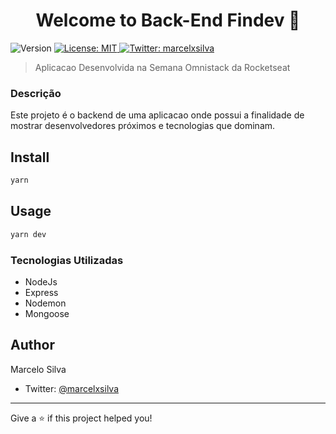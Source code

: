 <h1 align="center">Welcome to Back-End Findev 👋</h1>
<p>
  <img alt="Version" src="https://img.shields.io/badge/version-0.0.1-blue.svg?cacheSeconds=2592000" />
  <a href="#" target="_blank">
    <img alt="License: MIT" src="https://img.shields.io/badge/License-MIT-yellow.svg" />
  </a>
  <a href="https://twitter.com/marcelxsilva" target="_blank">
    <img alt="Twitter: marcelxsilva" src="https://img.shields.io/twitter/follow/marcelxsilva.svg?style=social" />
  </a>
</p>

> Aplicacao Desenvolvida na Semana Omnistack da Rocketseat

### Descrição
Este projeto é o backend de uma aplicacao onde possui a finalidade de mostrar desenvolvedores próximos e tecnologias que dominam.

## Install

```sh
yarn 
```

## Usage

```sh
yarn dev
```

### Tecnologias Utilizadas 

  - NodeJs
  - Express
  - Nodemon
  - Mongoose


## Author

Marcelo Silva

* Twitter: [@marcelxsilva](https://twitter.com/marcelxsilva)

***
Give a ⭐️ if this project helped you!
